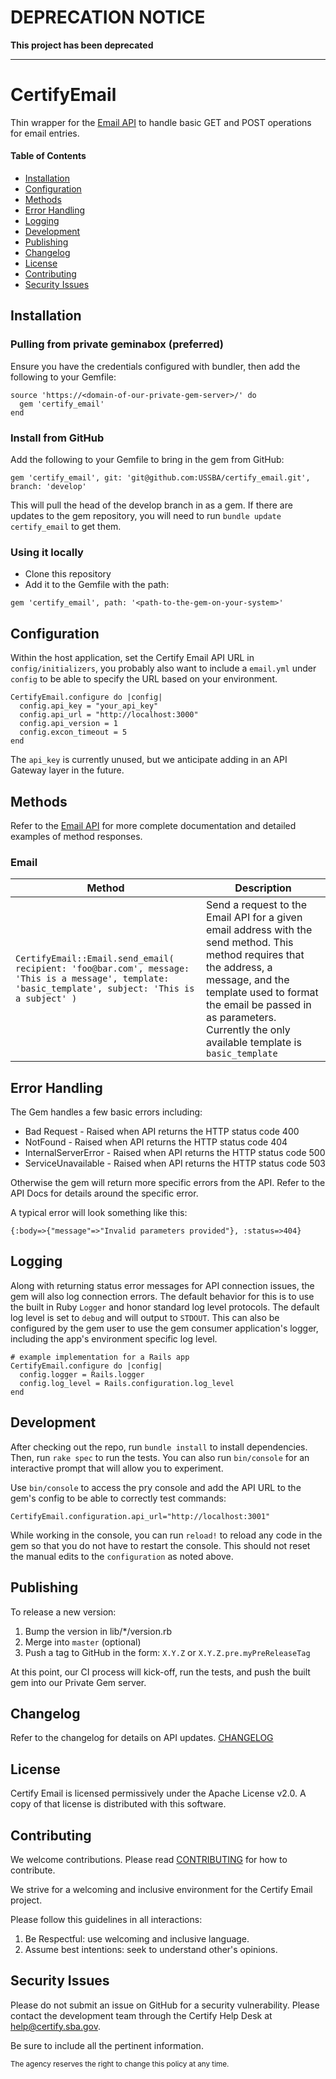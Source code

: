 # DEPRECATION NOTICE

**This project has been deprecated**

--------

# CertifyEmail
Thin wrapper for the [Email API](https://github.com/USSBA/email-api) to handle basic GET and POST operations for email entries.

#### Table of Contents
- [Installation](#installation)
- [Configuration](#configuration)
- [Methods](#methods)
- [Error Handling](#error-handling)
- [Logging](#logging)
- [Development](#development)
- [Publishing](#publishing)
- [Changelog](#changelog)
- [License](#license)
- [Contributing](#contributing)
- [Security Issues](#security-issues)

## Installation

### Pulling from private geminabox (preferred)

Ensure you have the credentials configured with bundler, then add the following to your Gemfile:
```
source 'https://<domain-of-our-private-gem-server>/' do
  gem 'certify_email'
end
```

### Install from GitHub

Add the following to your Gemfile to bring in the gem from GitHub:

```
gem 'certify_email', git: 'git@github.com:USSBA/certify_email.git', branch: 'develop'
```

This will pull the head of the develop branch in as a gem.  If there are updates to the gem repository, you will need to run `bundle update certify_email` to get them.

### Using it locally

* Clone this repository
* Add it to the Gemfile with the path:

```
gem 'certify_email', path: '<path-to-the-gem-on-your-system>'
```

## Configuration
Within the host application, set the Certify Email API URL in `config/initializers`, you probably also want to include a `email.yml` under `config` to be able to specify the URL based on your environment.

```
CertifyEmail.configure do |config|
  config.api_key = "your_api_key"
  config.api_url = "http://localhost:3000"
  config.api_version = 1
  config.excon_timeout = 5
end
```
The `api_key` is currently unused, but we anticipate adding in an API Gateway layer in the future.

## Methods
Refer to the [Email API](https://github.com/USSBA/email-api) for more complete documentation and detailed examples of method responses.

### Email
| Method | Description |
| ------ | ----------- |
| `CertifyEmail::Email.send_email( recipient: 'foo@bar.com', message: 'This is a message', template: 'basic_template', subject: 'This is a subject' )` | Send a request to the Email API for a given email address with the send method. This method requires that the address, a message, and the template used to format the email be passed in as parameters. Currently the only available template is `basic_template` |

## Error Handling

The Gem handles a few basic errors including:

* Bad Request - Raised when API returns the HTTP status code 400
* NotFound - Raised when API returns the HTTP status code 404
* InternalServerError - Raised when API returns the HTTP status code 500
* ServiceUnavailable - Raised when API returns the HTTP status code 503

Otherwise the gem will return more specific errors from the API. Refer to the API Docs for details around the specific error.

A typical error will look something like this:
```
{:body=>{"message"=>"Invalid parameters provided"}, :status=>404}
```

## Logging
Along with returning status error messages for API connection issues, the gem will also log connection errors.  The default behavior for this is to use the built in Ruby `Logger` and honor standard log level protocols.  The default log level is set to `debug` and will output to `STDOUT`.  This can also be configured by the gem user to use the gem consumer application's logger, including the app's environment specific log level.
```
# example implementation for a Rails app
CertifyEmail.configure do |config|
  config.logger = Rails.logger
  config.log_level = Rails.configuration.log_level
end
```

## Development
After checking out the repo, run `bundle install` to install dependencies. Then, run `rake spec` to run the tests. You can also run `bin/console` for an interactive prompt that will allow you to experiment.

Use `bin/console` to access the pry console and add the API URL to the gem's config to be able to correctly test commands:
```
CertifyEmail.configuration.api_url="http://localhost:3001"
```
While working in the console, you can run `reload!` to reload any code in the gem so that you do not have to restart the console.  This should not reset the manual edits to the `configuration` as noted above.

## Publishing
To release a new version:

  1. Bump the version in lib/\*/version.rb
  1. Merge into `master` (optional)
  1. Push a tag to GitHub in the form: `X.Y.Z` or `X.Y.Z.pre.myPreReleaseTag`

At this point, our CI process will kick-off, run the tests, and push the built gem into our Private Gem server.

## Changelog
Refer to the changelog for details on API updates. [CHANGELOG](CHANGELOG.md)

## License
Certify Email is licensed permissively under the Apache License v2.0.
A copy of that license is distributed with this software.

## Contributing
We welcome contributions. Please read [CONTRIBUTING](CONTRIBUTING.md) for how to contribute.

We strive for a welcoming and inclusive environment for the Certify Email project.

Please follow this guidelines in all interactions:

1. Be Respectful: use welcoming and inclusive language.
2. Assume best intentions: seek to understand other's opinions.

## Security Issues
Please do not submit an issue on GitHub for a security vulnerability. Please contact the development team through the Certify Help Desk at [help@certify.sba.gov](mailto:help@certify.sba.gov).

Be sure to include all the pertinent information.

<sub>The agency reserves the right to change this policy at any time.</sub>
